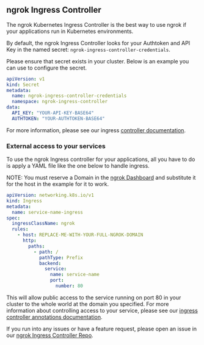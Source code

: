 ## ngrok Ingress Controller

The ngrok Kubernetes Ingress Controller is the best way to use ngrok if your applications run in Kubernetes environments.

By default, the ngrok Ingress Controller looks for your Authtoken and API Key in the named secret: `ngrok-ingress-controller-credentials`. 

Please ensure that secret exists in your cluster. Below is an example you can use to configure the secret.

```yaml
apiVersion: v1
kind: Secret
metadata:
  name: ngrok-ingress-controller-credentials
  namespace: ngrok-ingress-controller
data:
  API_KEY: "YOUR-API-KEY-BASE64"
  AUTHTOKEN: "YOUR-AUTHTOKEN-BASE64"
```

For more information, please see our ingress [controller documentation](https://ngrok.com/docs/k8s/deployment-guide/#creating-the-secret).

### External access to your services

To use the ngrok Ingress controller for your applications, all you have to do is apply a YAML file like the one below to handle ingress.

NOTE: You must reserve a Domain in the [ngrok Dashboard](https://dashboard.ngrok.com/cloud-edge/domains) and substitute it for the host in the example for it to work.  

```yaml
apiVersion: networking.k8s.io/v1
kind: Ingress
metadata:
  name: service-name-ingress
spec:
  ingressClassName: ngrok
  rules:
    - host: REPLACE-ME-WITH-YOUR-FULL-NGROK-DOMAIN
      http:
        paths:
          - path: /
            pathType: Prefix
            backend:
              service:
                name: service-name
                port:
                  number: 80
```

This will allow public access to the service running on port 80 in your cluster to the whole world at the domain you specified. For more information about controlling access to your service, please see our [ingress controller annotations documentation](https://ngrok.com/docs/k8s/user-guide/route-modules/).

If you run into any issues or have a feature request, please open an issue in our [ngrok Ingress Controller Repo](https://github.com/ngrok/kubernetes-ingress-controller).
